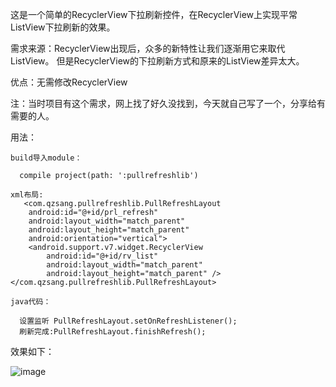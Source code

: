 
这是一个简单的RecyclerView下拉刷新控件，在RecyclerView上实现平常ListView下拉刷新的效果。

需求来源：RecyclerView出现后，众多的新特性让我们逐渐用它来取代ListView。
但是RecyclerView的下拉刷新方式和原来的ListView差异太大。

优点：无需修改RecyclerView

注：当时项目有这个需求，网上找了好久没找到，今天就自己写了一个，分享给有需要的人。


用法：

    build导入module：

      compile project(path: ':pullrefreshlib')

    xml布局:
       <com.qzsang.pullrefreshlib.PullRefreshLayout
        android:id="@+id/prl_refresh"
        android:layout_width="match_parent"
        android:layout_height="match_parent"
        android:orientation="vertical">
        <android.support.v7.widget.RecyclerView
            android:id="@+id/rv_list"
            android:layout_width="match_parent"
            android:layout_height="match_parent" />
    </com.qzsang.pullrefreshlib.PullRefreshLayout>

    java代码：

      设置监听 PullRefreshLayout.setOnRefreshListener();
      刷新完成:PullRefreshLayout.finishRefresh();




效果如下：

![image](https://github.com/qzsang/PullRefreshDemo/blob/master/doc/pullrefresh.gif)

